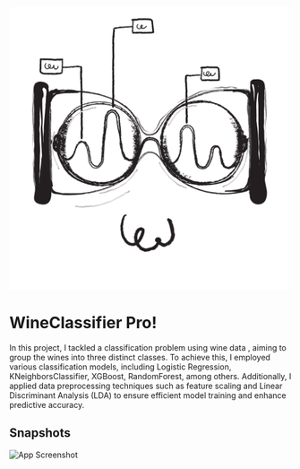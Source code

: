 
![Logo](static/brand/logo.png/)


# WineClassifier Pro!

In this project, I tackled a classification problem using wine data , aiming to group the wines into three distinct classes. To achieve this, I employed various classification models, including Logistic Regression, KNeighborsClassifier, XGBoost, RandomForest, among others. Additionally, I applied data preprocessing techniques such as feature scaling and Linear Discriminant Analysis (LDA) to ensure efficient model training and enhance predictive accuracy.


## Snapshots 

![App Screenshot](https://via.placeholder.com/468x300?text=App+Screenshot+Here)

